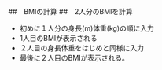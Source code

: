 ##　BMIの計算
##　2人分のBMIを計算
- 初めに１人分の身長(m)体重(kg)の順に入力
- 1人目のBMIが表示される
- ２人目の身長体重をはじめと同様に入力
- 最後に２人目のBMIが表示される。

